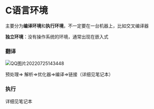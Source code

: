 # C语言环境

主要分为**编译环境**和**执行环境**，不一定要在一台机器上，比如交叉编译器

**独立环境**：没有操作系统的环境，通常出现在嵌入式



### 翻译

 ![QQ图片20220725143448](https://picture-01-1316374204.cos.ap-beijing.myqcloud.com/image/202311011759643.png)

预处理=> 解析=>优化器=>编译=>链接（详细见笔记本）

### 执行

详细见笔记本